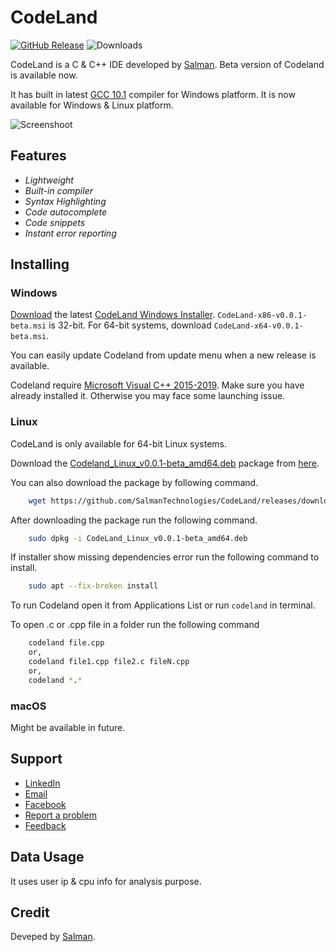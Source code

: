 # CodeLand
[![GitHub Release](https://img.shields.io/github/release/SalmanTechnologies/CodeLand.svg?style=flat-square)](https://github.com/SalmanTechnologies/CodeLand/releases)
![Downloads](https://img.shields.io/github/downloads/SalmanTechnologies/CodeLand/total.svg)

CodeLand is a C & C++ IDE developed by [Salman](https://salman.pro/). Beta version of Codeland is available now.

It has built in latest [GCC 10.1](https://gcc.gnu.org/gcc-10/) compiler for Windows platform. It is now available for Windows & Linux platform.


![Screenshoot](https://raw.githubusercontent.com/SalmanTechnologies/CodeLand/master/Codeland.jpg)

## Features
* *Lightweight*
* *Built-in compiler*
* *Syntax Highlighting*
* *Code autocomplete*
* *Code snippets*
* *Instant error reporting*


## Installing
### Windows
[Download](https://github.com/SalmanTechnologies/CodeLand/releases/latest) the latest [CodeLand Windows Installer](https://github.com/SalmanTechnologies/CodeLand/releases/latest). `CodeLand-x86-v0.0.1-beta.msi` is 32-bit. For 64-bit systems, download `CodeLand-x64-v0.0.1-beta.msi`.

You can easily update Codeland from update menu when a new release is available.

Codeland require [Microsoft Visual C++ 2015-2019](https://support.microsoft.com/en-us/help/2977003/the-latest-supported-visual-c-downloads). Make sure you have already installed it. Otherwise you may face some launching issue.

### Linux
CodeLand is only available for 64-bit Linux systems.

Download the [Codeland_Linux_v0.0.1-beta_amd64.deb](https://github.com/SalmanTechnologies/CodeLand/releases/download/0.0.1-beta/CodeLand_Linux_v0.0.1-beta_amd64.deb) package from [here](https://github.com/SalmanTechnologies/CodeLand/releases/download/0.0.1-beta/CodeLand_Linux_v0.0.1-beta_amd64.deb).

You can also download the package by following command.

```bash
    wget https://github.com/SalmanTechnologies/CodeLand/releases/download/0.0.1-beta/CodeLand_Linux_v0.0.1-beta_amd64.deb
```

After downloading the package run the following command.

```bash
    sudo dpkg -i CodeLand_Linux_v0.0.1-beta_amd64.deb
```

If installer show missing dependencies error run the following command to install.

```bash
    sudo apt --fix-broken install
```

To run Codeland open it from Applications List or run ```codeland``` in terminal.

To open .c or .cpp file in a folder run the following command

```bash
    codeland file.cpp
    or,
    codeland file1.cpp file2.c fileN.cpp
    or,
    codeland *.*
```
### macOS
Might be available in future.

## Support
* [LinkedIn](https://www.linkedin.com/in/salmankha/)
* [Email](mailto://code.salman.cs@gmail.com)
* [Facebook](https://facebook.com/connect2salman)
* [Report a problem](https://forms.gle/XWtiSXUCZ5usRqX46)
* [Feedback](https://forms.gle/3iRjdM6mWCJmWNWA9)

## Data Usage
It uses user ip & cpu info for analysis purpose.

## Credit

Deveped by [Salman](https://salman.pro/).




